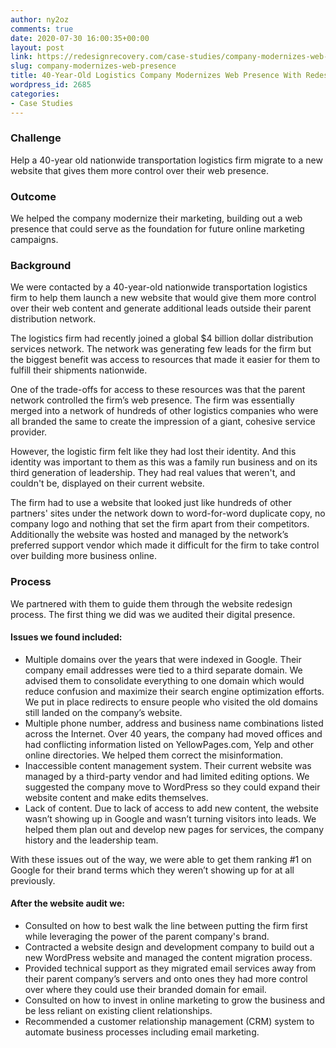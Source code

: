 ```yaml
---
author: ny2oz
comments: true
date: 2020-07-30 16:00:35+00:00
layout: post
link: https://redesignrecovery.com/case-studies/company-modernizes-web-presence/
slug: company-modernizes-web-presence
title: 40-Year-Old Logistics Company Modernizes Web Presence With Redesign
wordpress_id: 2685
categories:
- Case Studies
---
```











### Challenge







Help a 40-year old nationwide transportation logistics firm migrate to a new website that gives them more control over their web presence.













### Outcome







We helped the company modernize their marketing, building out a web presence that could serve as the foundation for future online marketing campaigns.



















### Background







We were contacted by a 40-year-old nationwide transportation logistics firm to help them launch a new website that would give them more control over their web content and generate additional leads outside their parent distribution network.







The logistics firm had recently joined a global $4 billion dollar distribution services network. The network was generating few leads for the firm but the biggest benefit was access to resources that made it easier for them to fulfill their shipments nationwide.







One of the trade-offs for access to these resources was that the parent network controlled the firm’s web presence. The firm was essentially merged into a network of hundreds of other logistics companies who were all branded the same to create the impression of a giant, cohesive service provider.







However, the logistic firm felt like they had lost their identity. And this identity was important to them as this was a family run business and on its third generation of leadership. They had real values that weren't, and couldn't be, displayed on their current website.







The firm had to use a website that looked just like hundreds of other partners' sites under the network down to word-for-word duplicate copy, no company logo and nothing that set the firm apart from their competitors. Additionally the website was hosted and managed by the network’s preferred support vendor which made it difficult for the firm to take control over building more business online.













### Process







We partnered with them to guide them through the website redesign process. The first thing we did was we audited their digital presence.







#### Issues we found included:







  * Multiple domains over the years that were indexed in Google. Their company email addresses were tied to a third separate domain. We advised them to consolidate everything to one domain which would reduce confusion and maximize their search engine optimization efforts. We put in place redirects to ensure people who visited the old domains still landed on the company’s website.
  * Multiple phone number, address and business name combinations listed across the Internet. Over 40 years, the company had moved offices and had conflicting information listed on YellowPages.com, Yelp and other online directories. We helped them correct the misinformation.
  * Inaccessible content management system. Their current website was managed by a third-party vendor and had limited editing options. We suggested the company move to WordPress so they could expand their website content and make edits themselves.
  * Lack of content. Due to lack of access to add new content, the website wasn’t showing up in Google and wasn’t turning visitors into leads. We helped them plan out and develop new pages for services, the company history and the leadership team.






With these issues out of the way, we were able to get them ranking #1 on Google for their brand terms which they weren’t showing up for at all previously.







#### After the website audit we:







  * Consulted on how to best walk the line between putting the firm first while leveraging the power of the parent company's brand.
  * Contracted a website design and development company to build out a new WordPress website and managed the content migration process.
  * Provided technical support as they migrated email services away from their parent company’s servers and onto ones they had more control over where they could use their branded domain for email.
  * Consulted on how to invest in online marketing to grow the business and be less reliant on existing client relationships.
  * Recommended a customer relationship management (CRM) system to automate business processes including email marketing.








